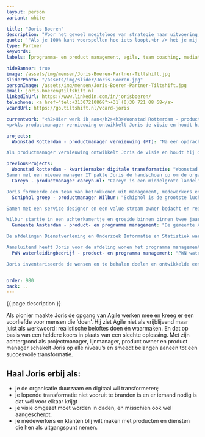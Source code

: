 ```yaml
---
layout: person
variant: white

title: "Joris Boeren"
description: "Voor het gevoel moeiteloos van strategie naar uitvoering, dat is wat Joris het liefste organiseert. Van een globaal idee of koers maakt hij een concrete transformatie en zet hij het ‘en passent’ ook in gang. Het geheim zit ‘m in eenvoud. Door zaken te versimpelen, het kaf van het koren te scheiden en digitaal als toolkit te gebruiken in plaats van als doel, komt er tractie. Teams gaan bewegen, leveren waarde, krijgen vertrouwen van het bestuurlijk niveau, en repeat: duurzame verandering ten goede."
quote: '"Als je 100% kunt voorspellen hoe iets loopt,<br /> heb je mij niet nodig."'
type: Partner
keywords:
labels: [programma- en product management, agile, team coaching, mediation]

hideBanner: true
image: /assets/img/mensen/Joris-Boeren-Partner-Tiltshift.jpg
sliderPhoto: "/assets/img/slider/Joris-Boeren.jpg"
personImage: /assets/img/mensen/Joris-Boeren-Partner-Tiltshift.jpg
email: joris.boeren@tiltshift.nl
linkedInUrl: https://www.linkedin.com/in/jorisboeren/
telephone: <a href="tel:+31307210868">+31 (0)30 721 08 68</a>
vcardUrl: https://go.tiltshift.nl/vcard-joris

currentwork: "<h2>Hier werk ik aan</h2><h3>Woonstad Rotterdam - productmanager vernieuwing (MT)</h3><p>Woonstad Rotterdam is een grote woningcorporatie in Rotterdam. Na een opdracht als wegbereider van een digitale transformatie is Joris gevraagd als productmanager vernieuwing (lid van MT). Met zes Agile teams werkt hij aan het radicaal vernieuwen van het digitale landschap van de organisatie. Radicaal omdat alles in korte tijd volledig op de schop gaat. Radicaal omdat we de traditionele software van de branche verlaten. Radicaal omdat de verantwoordelijkheid voor de roadmaps laag in de organisatie zijn gelegd, in een samenwerking tussen ‘business’ en ‘it’.  Woonstad Rotterdam doet hiermee wat nodig is om haar doel, een betrokken en betrouwbare huisbaas nog beter invulling te geven.</p>
<p>Als productmanager vernieuwing ontwikkelt Joris de visie en houdt hij de domeinteams (klant, buurten, vastgoed, exploitatie en bedrijfsvoering) en twee ondersteunende teams (web/frontend en data) inhoudelijk op koers. Tegelijkertijd representeert hij als MT-lid de visie en de teams op directieniveau.</p>"

projects:
  Woonstad Rotterdam - productmanager vernieuwing (MT): "Na een opdracht als wegbereider van een digitale transformatie is Joris gevraagd als productmanager vernieuwing (lid van MT). Met zes Agile teams werkt hij aan het radicaal vernieuwen van het digitale landschap van de organisatie. Radicaal omdat alles in korte tijd volledig op de schop gaat. Radicaal omdat we de traditionele software van de branche verlaten. Radicaal omdat de verantwoordelijkheid voor de roadmaps laag in de organisatie zijn gelegd, in een samenwerking tussen ‘business’ en ‘it’.  Woonstad Rotterdam doet hiermee wat nodig is om haar doel, een betrokken en betrouwbare huisbaas, nog beter invulling te geven.

Als productmanager vernieuwing ontwikkelt Joris de visie en houdt hij de domeinteams (klant, buurten, vastgoed, exploitatie en bedrijfsvoering) en twee ondersteunende teams (web/frontend en data) inhoudelijk op koers. Tegelijkertijd representeert hij als MT-lid de visie en de teams op directieniveau."

previousProjects:
  Woonstad Rotterdam - kwartiermaker digitale transformatie: "Woonstad Rotterdam is een grote woningcorporatie in Rotterdam. De ambitie van die organisatie liep niet meer in pas met het niveau van automatisering. De vele initiatieven om dit te verbeteren liepen immer vast in goede bedoelingen, een reactieve visie en het ontbreken van leiderschap.<br /><br />
Samen met een nieuwe manager IT pakte Joris de handschoen op om de organisatie te helpen met een duidelijke visie en praktische uitvoering. Zo werd de Agile transitie bijgestuurd en de koers van de teams beter afgestemd op de werkelijke behoefte van de medewerkers uit de ‘business’. Uiteindelijk zijn onder zijn leiding de teams versterkt, beter ingedeeld en elk voorzien van een heldere focus. Tegelijkertijd is de positie van de manager IT omgevormd tot een volwaardige directeurspost in plaats van ‘onderdeel van finance’. Tenslotte heeft Joris de vele losse initiatieven om ‘te vernieuwen’ gebundeld en omgevormd tot één wel haalbare visie en koers."
  Careyn - productmanager careyn.nl: "Careyn is een middelgrote landelijke organisatie in de ouderenzorg. Het lukte het bedrijf maar niet om een adequate digitale omgeving te maken voor hun cliënten en mantelzorgers. Terwijl die omgeving noodzakelijk was in hun strategie om zelfredzaamheid bij cliënten te stimuleren. Het project liep vast in de complexiteit van de organisatie, het ontbreken van een gedeeld beeld op digitale zelfredzaamheid en gebrek aan leiderschap. Het project werd steeds groter, onrealistischer en minder haalbaar. 

Joris formeerde een team van betrokkenen uit management, medewerkers en de toeleveranciers. Dat leidde tot nieuwe uitgangspunten en een helder doel waarbij de eindgebruiker *echt* en *altijd* centraal staat. Een designbureau werd aangehaakt, onderzoek bij de gebruikers en medewerkers opgezet en de wat verstarde relatie met de technische leverancier omgebogen tot een partnerschap. Ook zette Joris de besluitvorming, van werkvloer tot bestuur, nieuw op. Met succes, in een klein jaar was de nieuwe digitale omgeving actief alsook de onderliggende techniek vernieuwd en  klaar voor de toekomst. Bovendien was succes van het project opmaat voor een structurele verandering in digitale werkwijze bij Careyn."
  Schiphol groep - productmanager Wilbur: "Schiphol is de grootste luchthaven van Nederland. In de luchthaven waren diverse regiecentra (bijvoorbeeld voor airside of voor security) actief maar de onderlinge samenwerking verliep  moeizaam en processen sloten niet goed op elkaar aan. De luchthaven wilde toe naar een gezamenlijk ‘airport operations centre’ maar wist niet goed hoe die transformatie aan te pakken. De vele afdelingen en de corporate structuur van het bedrijf maakten dat extra ingewikkeld. 

Samen met een service designer en een value stream owner bedacht en realiseerde Joris het concept Wilbur, een digitale vooruitblik op de status van de luchthaven, als de eerste stap naar ‘total airport control.’ Dat deed hij door met de medewerkers uit de verschillende regiecentra samen een digitale ondersteuning van hun processen te ontwikkelen, een dat goed aansloot op hun operationele behoeften. Door een extreme focus op de waarde voor de gebruikers veranderde hun werk in korte tijd van reactief (het oplossen van problemen) naar proactief (het voorkomen van problemen). Er ontstond een gedeeld inzicht in de uitdagingen van de andere regiecentra en ze begonnen elkaar ongevraagd te helpen. 

Wilbur startte in een achterkamertje en groeide binnen binnen twee jaar uit naar vijf scrumteams die het systeem volwassen maakten. Het concept is zo’n succes dat het tot op de dag van vandaag in gebruik en door-ontwikkeling is bij de luchthaven. Ook de transformatie naar een airport operations centre kwam van de grond, dat ‘draait’ sinds 2019 en grotendeels op de software van Wilbur."
  Gemeente Amsterdam - product- en programma management: "De gemeente Amsterdam is actief in het ontwikkelen en beheren van data. Dat doet ze niet zomaar, maar vanuit een - mede door Tiltshift ingericht - datalab. Het idee was om concrete problemen op te lossen met data en simpele technologie. En doordat de gebruikte data daarmee relevant werd voor de organisatie werd deze bruikbaar, vindbaar en up-to-date gehouden. 

De afdelingen Dienstverlening en Onderzoek Informatie en Statistiek waren vrij traditioneel opgezet maar wilden wel mee met het datalab. Om die aansluiting te vinden heeft Joris een aantal projecten van de grond getrokken (project Integraal Klantbeeld en de startup Mijn Amsterdam), en ook de Agile werkwijze en het portfolio management binnen deze afdelingen opgezet. Toen de diensten van het datalab ook uitstrekten naar het marktbureau heeft Joris ook daar een aantal projecten als Agile coach begeleid. 

Aansluitend heeft Joris voor de afdeling wonen het programma management gedaan voor een innovatieprogramma dat was vastgelopen in goede bedoelingen. Na een kort onderzoek door Tiltshift werden heldere keuzes gemaakt en zette hij het programma weer op de rails. Een team van Tiltshift deed de rest."
  PWN waterleidingbedrijf - product- en programma management: "PWN waterleidingbedrijf levert drinkwater in Noord-Holland en delen van de provincie Utrecht. Het bedrijf had moeite met het verbeteren en waar mogelijk digitaliseren van cruciale klantprocessen zoals het doorgeven van meterstanden, verhuizen en facturatie. De kennis voor het aansturen van deze transformatie (alles ging nog op papier) ontbrak evenals een heldere visie. De leveranciers werden niet optimaal aangestuurd en werkten onvoldoende samen. 

Joris inventariseerde de wensen en te behalen doelen en ontwikkelde een portfolio, budget en aansturingsmodel. Met bestaande leveranciers maakte hij nieuwe afspraken over een inniger samenwerking en voegde hij nieuwe leveranciers toe (berichtenverkeer naar de klanten, digitaal én op papier) via een Europese aanbesteding. Onder zijn leiding zijn uiteindelijk alle klantprocessen  vernieuwd en zijn de papieren- en digitale stromen volledig geïntegreerd. Aansluitend is ook de website vernieuwd."


order: 980
back: ..
---
```


{{ page.description }}

<p>Als pionier maakte Joris de opgang van Agile werken mee en kreeg er een voorliefde voor mensen die ‘doen’. Hij ziet Agile niet als vrijblijvend maar juist als werkwoord: realistische beloftes doen én waarmaken. En dat op basis van een heldere koers in plaats van een slechte oplossing. Met zijn achtergrond als projectmanager, lijnmanager, product owner en product manager schakelt Joris op alle niveau’s en smeedt belangen aaneen tot een succesvolle transformatie.</p>

<h2>Haal Joris erbij als:</h2>

- je de organisatie duurzaam en digitaal wil transformeren;
- je lopende transformatie niet vooruit te branden is en er iemand nodig is dat wél voor elkaar krijgt
- je visie omgezet moet worden in daden, en misschien ook wel aangescherpt.
- je medewerkers en klanten blij wilt maken met producten en diensten die hen als uitgangspunt nemen.
